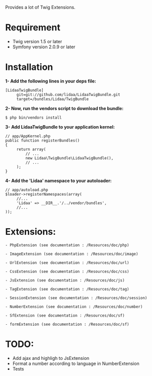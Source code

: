 Provides a lot of Twig Extensions.

Requirement
============

- Twig version 1.5 or later
- Symfony version 2.0.9 or later

Installation
============

**1- Add the following lines in your deps file:**

	[LidaaTwigBundle]
		 git=git://github.com/lidaa/LidaaTwigBundle.git
		 target=/bundles/Lidaa/TwigBundle


**2- Now, run the vendors script to download the bundle:**

	$ php bin/vendors install

**3- Add LidaaTwigBundle to your application kernel:**

	// app/AppKernel.php
	public function registerBundles()
	{
		 return array(
		     // ...
		     new Lidaa\TwigBundle\LidaaTwigBundle(),
		     // ...
		 );
	}

**4- Add the 'Lidaa' namespace to your autoloader:**

	// app/autoload.php
	$loader->registerNamespaces(array(
		 //...
		 'Lidaa' => __DIR__.'/../vendor/bundles',
		 //...
	));

Extensions:
============

	- PhpExtension (see documentation : /Resources/doc/php)

	- ImageExtension (see documentation : /Resources/doc/image)

	- UrlExtension (see documentation : /Resources/doc/url)

	- CssExtension (see documentation : /Resources/doc/css)

	- JsExtension (see documentation : /Resources/doc/js)

	- TagExtension (see documentation : /Resources/doc/tag)

	- SessionExtension (see documentation : /Resources/doc/session)

	- NumberExtension (see documentation : /Resources/doc/number)

	- SfExtension (see documentation : /Resources/doc/sf)

	- formExtension (see documentation : /Resources/doc/sf)

TODO:
============
- Add ajax and highligh to JsExtension
- Format a number according to language in NumberExtension
- Tests







